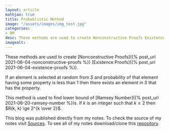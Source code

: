 ```yaml
---
layout: article
mathjax: true
title: Probablistic Method
image: "/assets/images/img_test.jpg"
categories:
- DM
desc: These methods are used to create Nonconstructive Proofs Existence Proofs. 
imagealt: 
---
```


These methods are used to create [Nonconstructive Proofs]({% post_url 2021-06-04-nonconstructive-proofs %}) [Existence Proofs]({% post_url 2021-06-04-existence-proofs %}).

If an element is selected at random from $S$ and probability of that element having some property is less than 1 then there exists an element in $S$ that has the property.


































































































































































































































































































































































This method is used to find lower bound of [Ramsey Number]({% post_url 2021-06-20-ramsey-number %})s.
If $k$ is an integer such that $k \ge 2$ then $R(k, k) \ge 2^{k \over 2}$.


































































































































































































































































































































































This blog was published directly from my notes.
To check the source of my notes visit [Sources](sources.html).
To see all of my notes download/clone this [repository](https://github.com/bovem/CS).